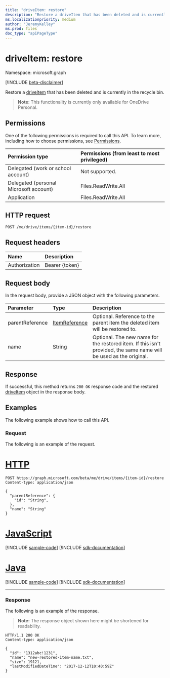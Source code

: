 ```yaml
---
title: "driveItem: restore"
description: "Restore a driveItem that has been deleted and is currently in the recycle bin."
ms.localizationpriority: medium
author: "JeremyKelley"
ms.prod: files
doc_type: "apiPageType"
---
```


# driveItem: restore

Namespace: microsoft.graph

[!INCLUDE [beta-disclaimer](../../includes/beta-disclaimer.md)]

Restore a [driveItem](../resources/driveitem.md) that has been deleted and is currently in the recycle bin. 

>**Note**: This functionality is currently only available for OneDrive Personal.

## Permissions

One of the following permissions is required to call this API. To learn more, including how to choose permissions, see [Permissions](/graph/permissions-reference).

| Permission type                        | Permissions (from least to most privileged) |
|:---------------------------------------|:--------------------------------------------|
| Delegated (work or school account)     | Not supported. |
| Delegated (personal Microsoft account) | Files.ReadWrite.All |
| Application                            | Files.ReadWrite.All |

## HTTP request

<!-- { "blockType": "ignored" } -->

```http
POST /me/drive/items/{item-id}/restore
```

## Request headers

| Name          | Description   |
|:--------------|:--------------|
| Authorization | Bearer {token} |

## Request body

In the request body, provide a JSON object with the following parameters.

| Parameter     | Type                                         | Description |
|:--------------|:---------------------------------------------|:------------|
|parentReference|[ItemReference](../resources/itemreference.md)| Optional. Reference to the parent item the deleted item will be restored to. |
|name           |String                                        | Optional. The new name for the restored item. If this isn't provided, the same name will be used as the original. |

## Response

If successful, this method returns `200 OK` response code and the restored [driveItem](../resources/driveitem.md) object in the response body.

## Examples

The following example shows how to call this API.

### Request

The following is an example of the request.

# [HTTP](#tab/http)
<!-- {
  "blockType": "request",
  "name": "restore-item",
  "scopes": "files.readwrite",
  "target": "action"
}-->

```http
POST https://graph.microsoft.com/beta/me/drive/items/{item-id}/restore
Content-type: application/json

{
  "parentReference": {
    "id": "String",
  },
  "name": "String"
}
```

# [JavaScript](#tab/javascript)
[!INCLUDE [sample-code](../includes/snippets/javascript/restore-item-javascript-snippets.md)]
[!INCLUDE [sdk-documentation](../includes/snippets/snippets-sdk-documentation-link.md)]

# [Java](#tab/java)
[!INCLUDE [sample-code](../includes/snippets/java/restore-item-java-snippets.md)]
[!INCLUDE [sdk-documentation](../includes/snippets/snippets-sdk-documentation-link.md)]

---

### Response

The following is an example of the response.

> **Note:** The response object shown here might be shortened for readability.

<!-- {
  "blockType": "response",
  "truncated": true,
  "@odata.type": "microsoft.graph.driveItem"
} -->

```http
HTTP/1.1 200 OK
Content-type: application/json

{
  "id": "1312abc!1231",
  "name": "new-restored-item-name.txt",
  "size": 19121,
  "lastModifiedDateTime": "2017-12-12T10:40:59Z"
}
```

<!-- uuid: 16cd6b66-4b1a-43a1-adaf-3a886856ed98
2019-02-04 14:57:30 UTC -->
<!-- {
  "type": "#page.annotation",
  "description": "Restore a DriveItem.",
  "keywords": "retore,item,driveitem",
  "section": "documentation",
  "tocPath": "Items/Restore"
}-->


